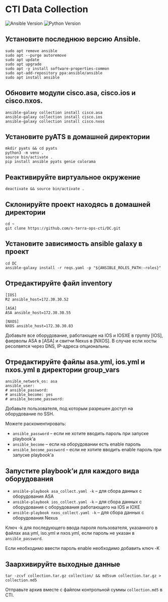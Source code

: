 # CTI Data Collection

![Ansible Version](https://img.shields.io/badge/ansible-%3E%3D2.9-blue.svg)
![Python Version](https://img.shields.io/badge/python-%3E%3D3.4-blue.svg)

Установите последнюю версию Ansible.
------------------------------------
```
sudo apt remove ansible
sudo apt --purge autoremove
sudo apt update
sudo apt upgrade
sudo apt -y install software-properties-common
sudo apt-add-repository ppa:ansible/ansible
sudo apt install ansible
```

Обновите модули cisco.asa, cisco.ios и cisco.nxos.
--------------------------------------------------
```
ansible-galaxy collection install cisco.asa
ansible-galaxy collection install cisco.ios
ansible-galaxy collection install cisco.nxos
```

Установите pyATS в домашней директории
--------------------------------------
```
mkdir pyats && cd pyats
python3 -m venv .
source bin/activate .
pip install ansible pyats genie colorama
```

Реактивируйте виртуальное окружение
-----------------------------------
```
deactivate && source bin/activate .
```

Cклонируйте проект находясь в домашней директории
-------------------------------------------------
```
cd ~
git clone https://github.com/s-terra-ops-cti/DC.git
```

Установите зависимость ansible galaxy в проект
----------------------------------------------
```
cd DC
ansible-galaxy install -r reqs.yaml -p "${ANSIBLE_ROLES_PATH:-roles}"
```

Отредактируйте файл inventory
-----------------------------
```
[IOS]
R2 ansible_host=172.30.30.52

[ASA]
ASA ansible_host=172.30.30.55

[NXOS]
NXOS ansible_host=172.30.30.83
```
Добавьте все оборудование, работающее на IOS и IOSXE в группу [IOS], фаерволы ASA в [ASA] и свитчи Nexus в [NXOS]. В случае если хосты ресолвятся через DNS, IP-адреса опциональны.

Отредактируйте файлы asa.yml, ios.yml и nxos.yml в директории group_vars
------------------------------------------------------------------------
```
ansible_network_os: asa
ansible_user: 
# ansible_password: 
# ansible_become: yes
# ansible_become_password: 
```
Добавьте пользователя, под которым разрешен доступ на оборудование по SSH.

Можете раскоментировать:
* `ansible_password` – если не хотите вводить пароль при запуске playbook’а
* `ansible_become` – если на оборудовании есть enable пароль
* `ansible_become_password` – если не хотите вводить enable пароль при запуске playbook’а

Запустите playbook’и для каждого вида оборудования
--------------------------------------------------
* `ansible-playbook asa_collect.yaml -k` – для сбора данных с оборудования ASA
* `ansible-playbook ios_collect.yaml -k` – для сбора данных с оборудования c оборудования работающего на IOS и IOXE
* `ansible-playbook nxos_collect.yaml -k` – для сбора данных с оборудования Nexus

Ключ -k для последующего ввода пароля пользователя, указанного в файлах asa.yml, iso.yml и nxos.yml, если пароль не указан в `ansible_password`.

Если необходимо ввести пароль enable необходимо добавить ключ -K

Заархивируйте выходные данные
-----------------------------
```
tar -zcvf collection.tar.gz collection/ && md5sum collection.tar.gz > collection.md5
```
Отправьте архив вместе с файлом контрольной суммы `collection.md5` в CTI.